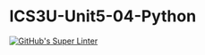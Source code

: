 # ICS3U-Unit5-04-Python

[![GitHub's Super Linter](https://github.com/mohammedal-ess/ICS3U-Unit5-04-Python/workflows/GitHub's%20Super%20Linter/badge.svg)](https://github.com/mohammedal-ess/ICS3U-Unit5-04-Python/actions)
